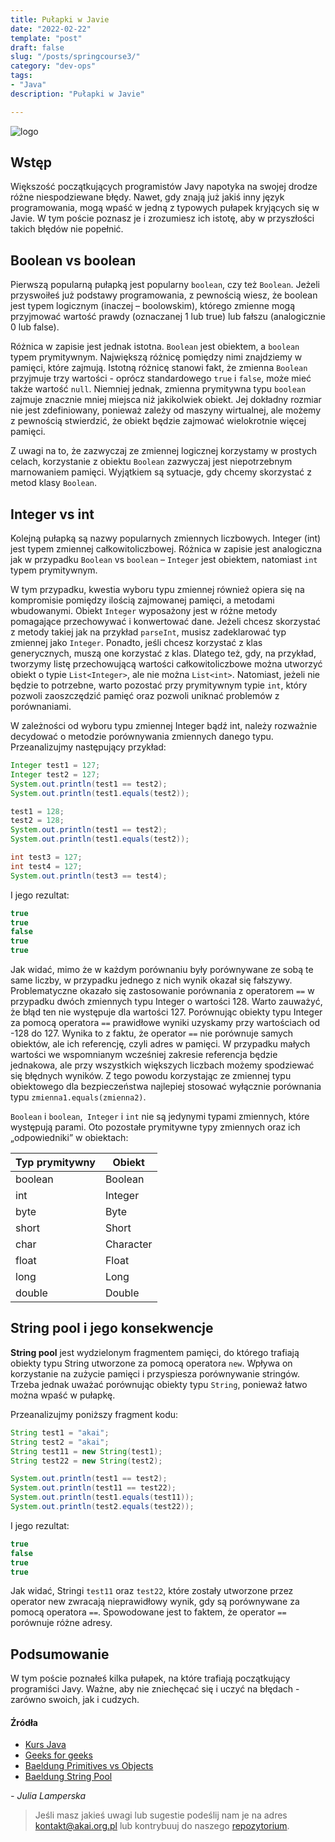 ```yaml
---
title: Pułapki w Javie
date: "2022-02-22"
template: "post"
draft: false 
slug: "/posts/springcourse3/"
category: "dev-ops"
tags:
- "Java"
description: "Pułapki w Javie"

---
```


![logo](/media/banner-java.png)

## Wstęp
Większość początkujących programistów Javy napotyka na swojej drodze różne niespodziewane błędy. Nawet, gdy znają już jakiś inny język programowania,
mogą wpaść w jedną z typowych pułapek kryjących się w Javie. W tym poście poznasz je i zrozumiesz ich istotę, aby w przyszłości takich błędów nie popełnić.

## Boolean vs boolean
Pierwszą popularną pułapką jest popularny `boolean`, czy też `Boolean`. Jeżeli przyswoiłeś już podstawy programowania, z pewnością wiesz, że boolean jest typem logicznym 
(inaczej – boolowskim), którego zmienne mogą przyjmować wartość prawdy (oznaczanej 1 lub true) lub fałszu (analogicznie 0 lub false). 

Różnica w zapisie jest jednak istotna. `Boolean` jest obiektem, a `boolean` typem prymitywnym. Największą różnicę pomiędzy nimi znajdziemy w pamięci, które zajmują. Istotną różnicę stanowi fakt, że zmienna `Boolean` przyjmuje trzy wartości - oprócz standardowego `true` i `false`, może mieć także wartość `null`. Niemniej jednak, zmienna prymitywna typu `boolean` zajmuje znacznie mniej miejsca niż jakikolwiek obiekt. Jej dokładny rozmiar nie jest zdefiniowany, ponieważ zależy od maszyny wirtualnej, ale możemy z pewnością stwierdzić, że obiekt będzie zajmować wielokrotnie więcej pamięci.

Z uwagi na to, że zazwyczaj ze zmiennej logicznej korzystamy w prostych celach, korzystanie z obiektu `Boolean` zazwyczaj jest niepotrzebnym marnowaniem pamięci. Wyjątkiem są sytuacje, gdy chcemy skorzystać z metod klasy `Boolean`.


## Integer vs int
Kolejną pułapką są nazwy popularnych zmiennych liczbowych. Integer (int) jest typem zmiennej całkowitoliczbowej. Różnica w zapisie jest analogiczna jak w przypadku `Boolean` vs `boolean` – `Integer` jest obiektem, natomiast `int` typem prymitywnym.

W tym przypadku, kwestia wyboru typu zmiennej również opiera się na kompromisie pomiędzy ilością zajmowanej pamięci, a metodami wbudowanymi. Obiekt `Integer` wyposażony jest w różne metody pomagające przechowywać i konwertować dane. Jeżeli chcesz skorzystać z metody takiej jak na przykład `parseInt`, musisz zadeklarować typ zmiennej jako `Integer`. Ponadto, jeśli chcesz korzystać z klas generycznych, muszą one korzystać z klas. Dlatego też, gdy, na przykład, tworzymy listę przechowującą wartości całkowitoliczbowe można utworzyć obiekt o typie `List<Integer>`, ale nie można `List<int>`. Natomiast, jeżeli nie będzie to potrzebne, warto pozostać przy prymitywnym typie `int`, który pozwoli zaoszczędzić pamięć oraz pozwoli uniknać problemów z porównaniami.

W zależności od wyboru typu zmiennej Integer bądź int, należy rozważnie decydować o metodzie porównywania zmiennych danego typu. Przeanalizujmy następujący przykład:

```java
Integer test1 = 127;
Integer test2 = 127;
System.out.println(test1 == test2);
System.out.println(test1.equals(test2));

test1 = 128;
test2 = 128;
System.out.println(test1 == test2);
System.out.println(test1.equals(test2));

int test3 = 127;
int test4 = 127;
System.out.println(test3 == test4);
```

I jego rezultat:

```java
true
true
false
true
true
```

Jak widać, mimo że w każdym porównaniu były porównywane ze sobą te same liczby, w przypadku jednego z nich wynik okazał się fałszywy. Problematyczne okazało się zastosowanie porównania z operatorem `==` w przypadku dwóch zmiennych typu Integer o wartości 128. Warto zauważyć, że błąd ten nie występuje dla wartości 127. Porównując obiekty typu Integer za pomocą operatora `==` prawidłowe wyniki uzyskamy przy wartościach od -128 do 127. Wynika to z faktu, że operator `==` nie porównuje samych obiektów, ale ich referencję, czyli adres w pamięci. W przypadku małych wartości we wspomnianym wcześniej zakresie referencja będzie jednakowa, ale przy wszystkich większych liczbach możemy spodziewać się błędnych wyników. Z tego powodu korzystając ze zmiennej typu obiektowego dla bezpieczeństwa najlepiej stosować wyłącznie porównania typu `zmienna1.equals(zmienna2)`.

`Boolean` i `boolean`,` Integer` i `int` nie są jedynymi typami zmiennych, które występują parami. Oto pozostałe prymitywne typy zmiennych oraz ich „odpowiedniki” w obiektach:

| Typ prymitywny | Obiekt    |
| -------------- | --------- |
| boolean        | Boolean   |
| int            | Integer   |
| byte           | Byte      |
| short          | Short     |
| char           | Character |
| float          | Float     |
| long           | Long      |
| double         | Double    |

## String pool i jego konsekwencje

**String pool** jest wydzielonym fragmentem pamięci, do którego trafiają obiekty typu String utworzone za pomocą operatora `new`. 
Wpływa on korzystanie na zużycie pamięci i przyspiesza porównywanie stringów. Trzeba jednak uważać porównując obiekty typu `String`, ponieważ łatwo można wpaść w pułapkę.

Przeanalizujmy poniższy fragment kodu:

```java
String test1 = "akai";
String test2 = "akai";
String test11 = new String(test1);
String test22 = new String(test2);

System.out.println(test1 == test2);
System.out.println(test11 == test22);
System.out.println(test1.equals(test11));
System.out.println(test2.equals(test22));
```

I jego rezultat:


```java
true
false
true
true
```

Jak widać, Stringi `test11` oraz `test22`, które zostały utworzone przez operator new zwracają nieprawidłowy wynik, gdy są porównywane za pomocą operatora `==`. Spowodowane jest 
to faktem, że operator `==` porównuje różne adresy.

## Podsumowanie

W tym poście poznałeś kilka pułapek, na które trafiają początkujący programiści Javy. Ważne, aby nie zniechęcać się i uczyć na błędach - zarówno swoich, jak i cudzych.

#### Źródła

* [Kurs Java](https://kursjava.com/klasy/roznice-miedzy-typami-prymitywnymi-i-referencyjnymi/)
* [Geeks for geeks](https://www.geeksforgeeks.org/primitive-data-type-vs-object-data-type-in-java-with-examples/)
* [Baeldung Primitives vs Objects](https://www.baeldung.com/java-primitives-vs-objects/)
* [Baeldung String Pool](https://www.baeldung.com/java-string-pool)

*- Julia Lamperska*

> Jeśli masz jakieś uwagi lub sugestie podeślij nam je na adres [kontakt@akai.org.pl](mailto:kontakt@akai.org.pl) lub kontrybuuj do naszego [repozytorium](https://github.com/akai-org/blog).
